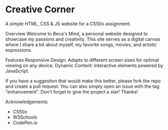 # Creative Corner
A simple HTML, CSS & JS website for a CS50x assignment. 

Overview
Welcome to Beca's Mind, a personal website designed to showcase my passions and creativity. This site serves as a digital canvas where I share a bit about myself, my favorite songs, movies, and artistic expressions.

Features
Responsive Design: Adapts to different screen sizes for optimal viewing on any device.
Dynamic Content: Interactive elements powered by JavaScript.

If you have a suggestion that would make this better, please fork the repo and create a pull request. You can also simply open an issue with the tag "enhancement".
Don't forget to give the project a star! Thanks!

Acknowledgements:
- CS50x
- W3Schools
- CodePen.io
